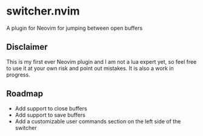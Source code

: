 # switcher.nvim

A plugin for Neovim for jumping between open buffers

## Disclaimer

This is my first ever Neovim plugin and I am not a lua expert yet, so feel free to use it at your own risk and point out mistakes. It is also a work in progress.

## Roadmap

- Add support to close buffers
- Add support to save buffers
- Add a customizable user commands section on the left side of the switcher
